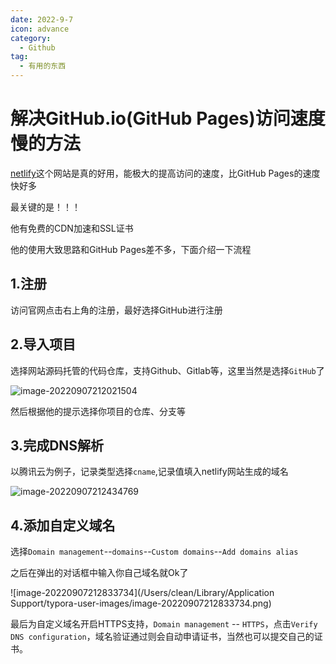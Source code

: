 ```yaml
---
date: 2022-9-7
icon: advance
category:
  - Github
tag:
  - 有用的东西
---
```


# 解决GitHub.io(GitHub Pages)访问速度慢的方法

[netlify](https://app.netlify.com/)这个网站是真的好用，能极大的提高访问的速度，比GitHub Pages的速度快好多

最关键的是！！！

他有免费的CDN加速和SSL证书

他的使用大致思路和GitHub Pages差不多，下面介绍一下流程

## 1.注册

访问官网点击右上角的注册，最好选择GitHub进行注册

## 2.导入项目

选择网站源码托管的代码仓库，支持Github、Gitlab等，这里当然是选择`GitHub`了

![image-20220907212021504](https://clean-1307263113.cos.ap-shanghai.myqcloud.com/typora/image-20220907212021504.png)

然后根据他的提示选择你项目的仓库、分支等

## 3.完成DNS解析

以腾讯云为例子，记录类型选择`cname`,记录值填入netlify网站生成的域名

![image-20220907212434769](https://clean-1307263113.cos.ap-shanghai.myqcloud.com/typora/image-20220907212434769.png)

## 4.添加自定义域名

选择`Domain management`--`domains`--`Custom domains`--`Add domains alias`

之后在弹出的对话框中输入你自己域名就Ok了

![image-20220907212833734](/Users/clean/Library/Application Support/typora-user-images/image-20220907212833734.png)

最后为自定义域名开启HTTPS支持，`Domain management` -- `HTTPS`，点击`Verify DNS configuration`，域名验证通过则会自动申请证书，当然也可以提交自己的证书。